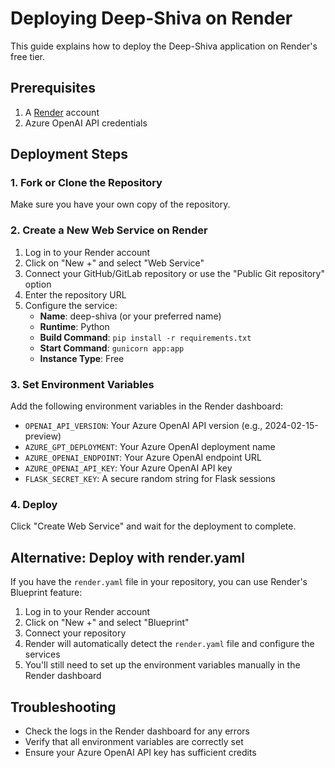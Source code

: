 # Deploying Deep-Shiva on Render

This guide explains how to deploy the Deep-Shiva application on Render's free tier.

## Prerequisites

1. A [Render](https://render.com/) account
2. Azure OpenAI API credentials

## Deployment Steps

### 1. Fork or Clone the Repository

Make sure you have your own copy of the repository.

### 2. Create a New Web Service on Render

1. Log in to your Render account
2. Click on "New +" and select "Web Service"
3. Connect your GitHub/GitLab repository or use the "Public Git repository" option
4. Enter the repository URL
5. Configure the service:
   - **Name**: deep-shiva (or your preferred name)
   - **Runtime**: Python
   - **Build Command**: `pip install -r requirements.txt`
   - **Start Command**: `gunicorn app:app`
   - **Instance Type**: Free

### 3. Set Environment Variables

Add the following environment variables in the Render dashboard:

- `OPENAI_API_VERSION`: Your Azure OpenAI API version (e.g., 2024-02-15-preview)
- `AZURE_GPT_DEPLOYMENT`: Your Azure OpenAI deployment name
- `AZURE_OPENAI_ENDPOINT`: Your Azure OpenAI endpoint URL
- `AZURE_OPENAI_API_KEY`: Your Azure OpenAI API key
- `FLASK_SECRET_KEY`: A secure random string for Flask sessions

### 4. Deploy

Click "Create Web Service" and wait for the deployment to complete.

## Alternative: Deploy with render.yaml

If you have the `render.yaml` file in your repository, you can use Render's Blueprint feature:

1. Log in to your Render account
2. Click on "New +" and select "Blueprint"
3. Connect your repository
4. Render will automatically detect the `render.yaml` file and configure the services
5. You'll still need to set up the environment variables manually in the Render dashboard

## Troubleshooting

- Check the logs in the Render dashboard for any errors
- Verify that all environment variables are correctly set
- Ensure your Azure OpenAI API key has sufficient credits